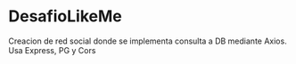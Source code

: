 # DesafioLikeMe
Creacion de red social donde se implementa consulta a DB mediante Axios. Usa Express, PG y Cors

